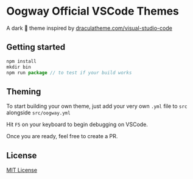 # Oogway Official VSCode Themes

A dark 🐢 theme inspired by [draculatheme.com/visual-studio-code](https://draculatheme.com/visual-studio-code)

## Getting started

```js
npm install
mkdir bin
npm run package // to test if your build works
```

## Theming

To start building your own theme, just add your very own `.yml` file to `src` alongside `src/oogway.yml`

Hit `F5` on your keyboard to begin debugging on VSCode.

Once you are ready, feel free to create a PR.

## License

[MIT License](./LICENSE)
